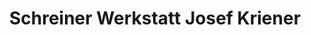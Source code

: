 ---
title: "Schreiner Werkstatt Josef Kriener"
url: /kutzenhausen/schreiner-werkstatt-josef-kriener/
shop: Möbel
---